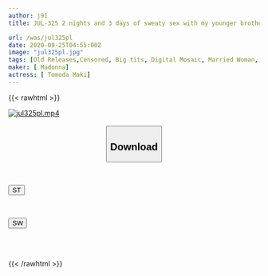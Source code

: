 ```yaml
---
author: j91
title: JUL-325 2 nights and 3 days of sweaty sex with my younger brother's wife who was wearing a swimsuit and became open due to the heat when the breaker broke. The scorching heat of mating drowns out the cicadas' cries and the summer heat. Maki Tomoda

url: /was/jul325pl
date: 2020-09-25T04:55:00Z
image: "jul325pl.jpg"
tags: [Old Releases,Censored, Big tits, Digital Mosaic, Married Woman, Mature Woman, Solowork, Sweat, Swimsuit]
maker: [ Madonna]
actress: [ Tomoda Maki]
---
```



{{< rawhtml >}}

<div class="video" data-videoid="2kQW19x9o0UZvdD">
    <a href="javascript:;">
        <img src="/was/jul325pl/jul325pl.jpg" width="WIDTH" height="HEIGHT" alt="jul325pl.mp4" loading="lazy">
    </a>
</div>

<script type="text/javascript" src="https://j91.asia/asset/on-demand-st.js"></script>

<br>
  <link rel="stylesheet" href="https://j91.asia/asset/bs5.css">
  
  <center>
  <button class="btn btn-primary" type="button" data-bs-toggle="collapse" data-bs-target=".multi-collapse" aria-expanded="false" aria-controls="multiCollapseExample1 multiCollapseExample2"><h2>Download</h2></button></center>
</p>
<div class="row">
  <div class="col">
    <div class="collapse multi-collapse" id="multiCollapseExample1">
      <div class="card card-body">
	      	      <br>
<div class="buttons">  
<p><a href="https://streamtape.to/v/2kQW19x9o0UZvdD" target="_blank"><button class="btn-hover color-3"><i class="fa fa-download"></i> ST</button></a></p></div>
    </div>
  </div>
</div>
  <div class="col">
    <div class="collapse multi-collapse" id="multiCollapseExample2">
      <div class="card card-body">
	      <br>
<div class="buttons">
<p><a href="https://asnwish.com/a8gdsprvspqk" target="_blank"><button class="btn-hover color-2"><i class="fa fa-download"></i> SW</button></a></p></div>
<br><br>
      </div>
    </div>
  </div>
</div>

{{< /rawhtml >}}